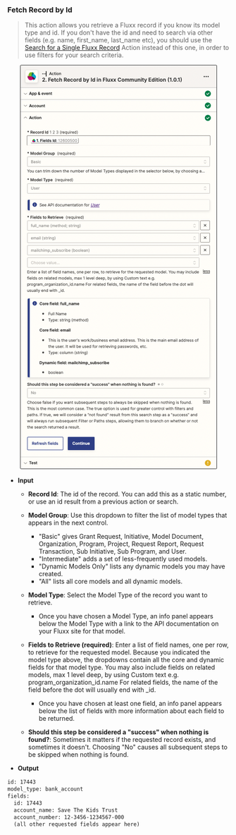 ### Fetch Record by Id

> This action allows you retrieve a Fluxx record if you know its model type and id. If you don't have the id and need to search via other fields (e.g. name, first_name, last_name etc), you should use the [Search for a Single Fluxx Record](./Search_for_Single_Fluxx_Record.md) Action instead of this one, in order to use filters for your search criteria.

<p align="center"><img alt="Fetch Record by Id" src="../../img/fetch-record-by-id.png" width="447px"></p>

* **Input**
  * **Record Id**: The id of the record. You can add this as a static number, or use an id result from a previous action or search.

  * **Model Group**: Use this dropdown to filter the list of model types that appears in the next control.
    * "Basic" gives Grant Request, Initiative, Model Document, Organization, Program, Project, Request Report, Request Transaction, Sub Initiative, Sub Program, and User.
    * "Intermediate" adds a set of less-frequently used models.
    * "Dynamic Models Only" lists any dynamic models you may have created.
    * "All" lists all core models and all dynamic models.

  * **Model Type**: Select the Model Type of the record you want to retrieve.
    * Once you have chosen a Model Type, an info panel appears below the Model Type with a link to the API documentation on your Fluxx site for that model.

  * **Fields to Retrieve (required)**: Enter a list of field names, one per row, to retrieve for the requested model. Because you indicated the model type above, the dropdowns contain all the core and dynamic fields for that model type. You may also include fields on related models, max 1 level deep, by using Custom text e.g. program_organization_id.name For related fields, the name of the field before the dot will usually end with _id.
    * Once you have chosen at least one field, an info panel appears below the list of fields with more information about each field to be returned.

  * **Should this step be considered a "success" when nothing is found?**: Sometimes it matters if the requested record exists, and sometimes it doesn't. Choosing "No" causes all subsequent steps to be skipped when nothing is found.

* **Output**
```
id: 17443
model_type: bank_account
fields:
  id: 17443
  account_name: Save The Kids Trust
  account_number: 12-3456-1234567-000
  (all other requested fields appear here)
```